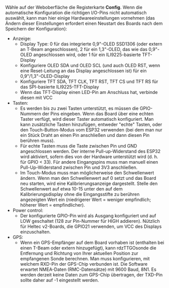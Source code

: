 Wähle auf der Weboberfläche die Registerkarte **Config**. Wenn die automatische Konfiguration die richtigen I/O-Pins nicht automatisch auswählt, kann man hier einige Hardwareeinstellungen vornehmen (das Ändern dieser Einstellungen erfordert einen Neustart des Boards nach dem Speichern der Konfiguration):

* Anzeige:
  * Display Type: 0 für das integrierte 0,9"-OLED SSD1306 (oder extern an T-Beam angeschlossen), 2 für ein 1,3"-OLED, das wie das 0,9"-OLED angeschlossen wird, oder 1 für ein ILI9225-basierte TFT-Display
  * Konfiguriere OLED SDA und OLED SCL (und auch OLED RST, wenn eine Reset-Leitung an das Display angeschlossen ist) für ein 0,9"/1,3"-OLED-Display
  * Konfiguriere TFT SDA, TFT CLK, TFT RST, TFT CS und TFT RS für das SPI-basierte ILI9225-TFT-Display
  * Wenn das TFT-Display einen LED-Pin am Anschluss hat, verbinde diesen mit VCC
* Tasten:
  * Es werden bis zu zwei Tasten unterstützt, es müssen die GPIO-Nummern der Pins eingeben. Wenn das Board über eine echten Taster verfügt, wird dieser Taster automatisch konfiguriert. Man kann zusätzliche Tasten hinzufügen, entweder "echte" Tasten, oder den Touch-Button-Modus vom ESP32 verwenden (bei dem man nur ein Stück Draht an einen Pin anschließen und dann diesen Pin berühren muss).
  * Für echte Tasten muss die Taste zwischen Pin und GND angeschlossen werden. Der interne Pull-up-Widerstand des ESP32 wird aktiviert, sofern dies von der Hardware unterstützt wird (d. h. für GPIO < 33). Für andere Eingangspins muss man manuell einen Pull-Up-Widerstand zwischen Pin und 3V3 anschließen.
  * Im Touch-Modus muss man möglicherweise den Schwellenwert ändern. Wenn man den Schwellenwert auf 0 setzt und das Board neu starten, wird eine Kalibrierungsanzeige dargestellt. Stelle den Schwellenwert auf etwa 10-15 unter den auf dem Kalibrierungsdisplay ohne die Eingangsstifte zu berühren angezeigten Wert ein (niedrigerer Wert = weniger empfindlich; höherer Wert = empfindlicher).
* Power control:
  * Der konfigurierte GPIO-Pin wird als Ausgang konfiguriert und auf LOW geschaltet (128 zur Pin-Nummer für HIGH addieren). Nützlich für Heltec v2-Boards, die GPIO21 verwenden, um VCC des Displays einzuschalten.
* GPS:
  * Wenn ein GPS-Empfänger auf dem Board vorhaben ist (enthalten bei einen T-Beam oder extern hinzugefügt), kann rdzTTGOsonde die Entfernung und Richtung von Ihrer aktuellen Position zur empfangenen Sonde berechnen. Man muss konfigurieren, mit welchem ​​RXD-Pin der GPS-Chip verbunden ist. Die Software erwartet NMEA-Daten (RMC-Datensätze) mit 9600 Baud, 8N1. Es werden derzeit keine Daten zum GPS-Chip übertragen, der TXD-Pin sollte daher auf -1 eingestellt werden.
